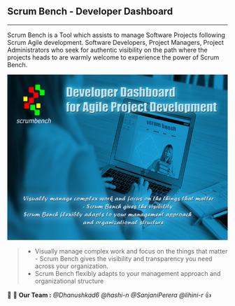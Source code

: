 ## Scrum Bench - Developer Dashboard
---

Scrum Bench is a Tool which assists to manage Software Projects following Scrum Agile development.
Software Developers, Project Managers, Project Administrators who seek for authentic visibility on the path where the projects heads to are warmly welcome to experience the power of Scrum Bench.

![](https://github.com/lihini-r/scrum_bench/blob/master/public/dist/img/md_view.jpg?raw=true)

> * Visually manage complex work and focus on the things that matter - Scrum Bench gives the visibility and transparency you need across your organization.
> * Scrum Bench flexibly adapts to your management approach and organizational structure

:two_women_holding_hands: :two_women_holding_hands: **Our Team :** *@Dhanushkad6 @hashi-n @SanjaniPerera @lihini-r* :+1:

